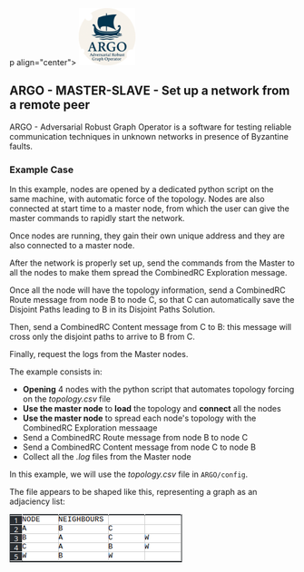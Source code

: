 p align="center">
  <img src="https://github.com/PanK0/ARGO/blob/main/pictures/ARGO.png?raw=true" alt="ARGO_logo"
    width="20%">
</p>

## ARGO - MASTER-SLAVE - Set up a network from a remote peer

ARGO - Adversarial Robust Graph Operator is a software for testing reliable communication techniques in unknown networks in presence of Byzantine faults. 

### Example Case

In this example, nodes are opened by a dedicated python script on the same machine, with automatic force of the topology. Nodes are also connected at start time to a master node, from which the user can give the master commands to rapidly start the network.

Once nodes are running, they gain their own unique address and they are also connected to a master node.

After the network is properly set up, send the commands from the Master to all the nodes to make them spread the CombinedRC Exploration message.

Once all the node will have the topology information, send a CombinedRC Route message from node B to node C, so that C can automatically save the Disjoint Paths leading to B in its Disjoint Paths Solution.

Then, send a CombinedRC Content message from C to B: this message will cross only the disjoint paths to arrive to B from C.

Finally, request the logs from the Master nodes.

The example consists in:

- **Opening** 4 nodes with the python script that automates topology forcing on the *topology.csv* file
- **Use the master node** to **load** the topology and **connect** all the nodes
- **Use the master node** to spread each node's topology with the CombinedRC Exploration messaage
- Send a CombinedRC Route message from node B to node C
- Send a CombinedRC Content message from node C to node B
- Collect all the *.log* files from the Master node

In this example, we will use the *topology.csv* file in `ARGO/config`.

The file appears to be shaped like this, representing a graph as an adjaciency list:

![topology.csv](https://github.com/PanK0/ARGO/blob/main/pictures/topology.png?raw=true)